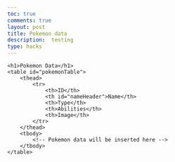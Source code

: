 ```yaml
---
toc: true
comments: true
layout: post
title: Pokemon data
description:  testing
type: hacks
---
```


<html lang="en">
<head>
    <meta charset="UTF-8">
    <meta name="viewport" content="width=device-width, initial-scale=1.0">
    <title>Pokemon Data Table</title>
    <script src="https://code.jquery.com/jquery-3.6.0.min.js"></script>
    <style> 
        /* Add your CSS styles for the table here */
    </style>
</head>
<body>
   <script>
        $(document).ready(function () {
            // URL to the Pokemon API (you may need to adjust the URL)
            var apiUrl = "https://pokeapi.co/api/v2/pokemon?limit=151";
            // Function to fetch and populate the table with Pokemon data
            function fetchPokemonData() {
                $.get(apiUrl, function (data) {
                    // Loop through the results and populate the table
                    $.each(data.results, function (index, pokemon) {
                        $.get(pokemon.url, function (pokemonData) {
                            var abilities = pokemonData.abilities.map(function (ability) {
                                return ability.ability.name;
                            }).join(", ");
                            var types = pokemonData.types.map(function (type) {
                                return type.type.name;
                            }).join(", ");
                            var newRow = "<tr>" +
                                "<td>" + pokemonData.id + "</td>" +
                                "<td>" + pokemonData.name + "</td>" +
                                "<td>" + types + "</td>" +
                                "<td>" + abilities + "</td>" +
                                "<td><img src='" + pokemonData.sprites.front_default + "' alt='" + pokemonData.name + "'></td>" +
                                "</tr>";
                            $("#pokemonTable tbody").append(newRow);
                        });
                    });
                });
            }
            // Call the fetchPokemonData function to populate the table
            fetchPokemonData();
        });
    </script>
    <script>
        $(document).ready(function () {
            $("#nameHeader").click(function () {
                sortTableByName();
            });
        });
        function sortTableByName() {
            var table, rows, switching, i, x, y, shouldSwitch;
            table = document.getElementById("pokemonTable");
            switching = true;
            while (switching) {
                switching = false;
                rows = table.getElementsByTagName("tr");
                for (i = 1; i < rows.length - 1; i++) {
                    shouldSwitch = false;
                    x = rows[i].getElementsByTagName("td")[1]; // Use index 1 for Name column
                    y = rows[i + 1].getElementsByTagName("td")[1]; // Use index 1 for Name column
                    if (x.innerHTML.toLowerCase() > y.innerHTML.toLowerCase()) {
                        shouldSwitch = true;
                        break;
                    }
                }
                if (shouldSwitch) {
                    rows[i].parentNode.insertBefore(rows[i + 1], rows[i]);
                    switching = true;
                }
            }
        }
    </script>

    <h1>Pokemon Data</h1>
    <table id="pokemonTable">
        <thead>
            <tr>
                <th>ID</th>
                <th id="nameHeader">Name</th>
                <th>Type</th>
                <th>Abilities</th>
                <th>Image</th>
            </tr>
        </thead>
        <tbody>
            <!-- Pokemon data will be inserted here -->
        </tbody>
    </table>
</body>
</html>